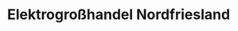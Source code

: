 ---
title: "Elektrogroßhandel Nordfriesland"
url: /husum/elektrogrosshandel-nordfriesland/
shop: Großhandel
---